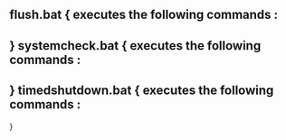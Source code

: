flush.bat 
{
executes the following commands :
--------------------

}
systemcheck.bat
{
executes the following commands :
--------------------

}
timedshutdown.bat
{
executes the following commands :
--------------------

}

